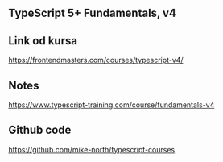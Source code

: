 ## TypeScript 5+ Fundamentals, v4

## Link od kursa

https://frontendmasters.com/courses/typescript-v4/

## Notes

https://www.typescript-training.com/course/fundamentals-v4

## Github code

https://github.com/mike-north/typescript-courses
